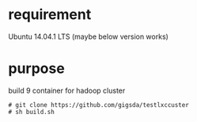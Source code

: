 # requirement
 Ubuntu 14.04.1 LTS (maybe below version works) 


# purpose
build 9 container for hadoop cluster

````
# git clone https://github.com/gigsda/testlxccuster
# sh build.sh
````
